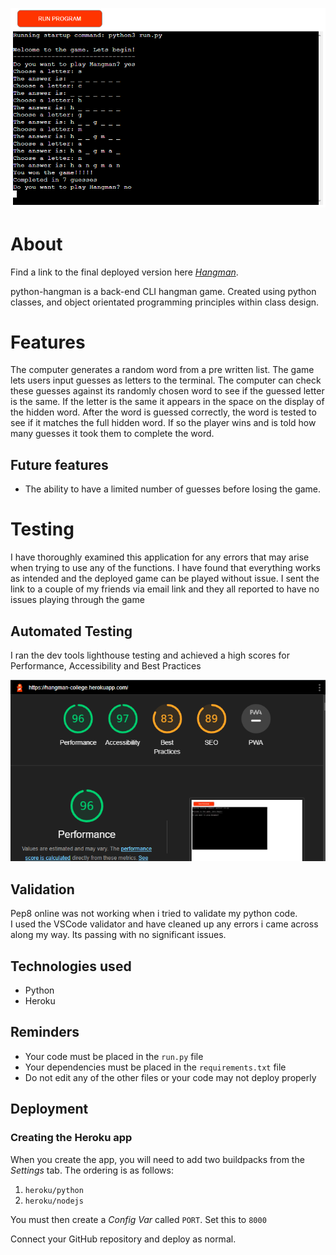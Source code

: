 ![project_main](images/hangman_herokudeployment.png)

# About

Find a link to the final deployed version here *[Hangman](https://hangman-college.herokuapp.com/)*.


python-hangman is a back-end CLI hangman game. Created using python classes, and object orientated programming principles within class design.


# Features

The computer generates a random word from a pre written list. The game lets users input guesses as letters to the terminal. The computer can check these guesses against its randomly chosen word to see if the guessed letter is the same. If the letter is the same it appears in the space on the display of the hidden word. After the word is guessed correctly, the word is tested to see if it matches the full hidden word. If so the player wins and is told how many guesses it took them to complete the word.

## Future features

- The ability to have a limited number of guesses before losing the game.

# Testing

I have thoroughly examined this application for any errors that may arise when trying to use any of the functions. I have found that everything works as intended and the deployed game can be played without issue. I sent the link to a couple of my friends via email link and they all reported to have no issues playing through the game

## Automated Testing

I ran the dev tools lighthouse testing and achieved a high scores for Performance, Accessibility and Best Practices

![Lighthouse](images/lighthouse_hangman.png)


## Validation

Pep8 online was not working when i tried to validate my python code.  
I used the VSCode validator and have cleaned up any errors i came across along my way. Its passing with no significant issues.


## Technologies used

- Python
- Heroku

## Reminders

* Your code must be placed in the `run.py` file
* Your dependencies must be placed in the `requirements.txt` file
* Do not edit any of the other files or your code may not deploy properly

## Deployment

### Creating the Heroku app

When you create the app, you will need to add two buildpacks from the _Settings_ tab. The ordering is as follows:

1. `heroku/python`
2. `heroku/nodejs`

You must then create a _Config Var_ called `PORT`. Set this to `8000`

Connect your GitHub repository and deploy as normal.
